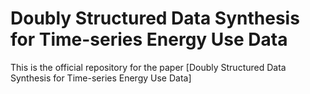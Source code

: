 # Doubly Structured Data Synthesis for Time-series Energy Use Data
This is the official repository for the paper [Doubly Structured Data Synthesis for Time-series Energy Use Data]
